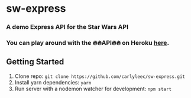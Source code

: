 # sw-express

### A demo Express API for the Star Wars API

### You can play around with the :fire::fire:API:fire::fire: on Heroku [here](https://sw-express.herokuapp.com/).

## Getting Started
1. Clone repo: ```git clone https://github.com/carlyleec/sw-express.git```
2. Install yarn dependencies: ```yarn```
3. Run server with a nodemon watcher for development: ```npm start```
